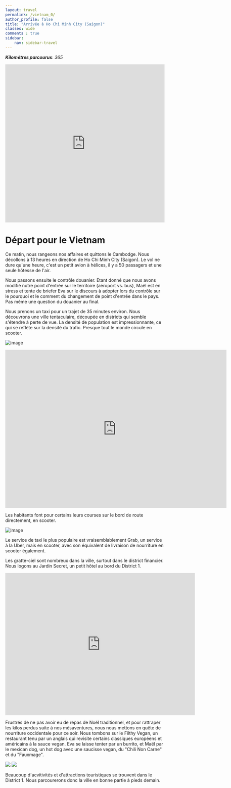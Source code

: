 ```yaml
---
layout: travel
permalink: /vietnam_0/
author_profile: false
title: "Arrivée à Ho Chi Minh City (Saigon)"
classes: wide
comments : true
sidebar:
    nav: sidebar-travel
---
```


<!-- jQuery 1.8 or later, 33 KB -->
<script src="https://ajax.googleapis.com/ajax/libs/jquery/1.11.1/jquery.min.js"></script>

<!-- Fotorama from CDNJS, 19 KB -->
<link  href="https://cdnjs.cloudflare.com/ajax/libs/fotorama/4.6.4/fotorama.css" rel="stylesheet">
<script src="https://cdnjs.cloudflare.com/ajax/libs/fotorama/4.6.4/fotorama.js"></script>

***Kilomètres parcourus***: *365*

<iframe src="https://www.google.com/maps/d/u/0/embed?mid=1pWjE7lIc7HG7W4NhNdePypqpZaaQI3aY" width="100%" height="500" frameBorder="0"></iframe>

<br>

# Départ pour le Vietnam

Ce matin, nous rangeons nos affaires et quittons le Cambodge. Nous décollons à 13 heures en direction de Ho Chi Minh City (Saigon). Le vol ne dure qu'une heure, c'est un petit avion à hélices, il y a 50 passagers et une seule hôtesse de l'air. 

Nous passons ensuite le contrôle douanier. Etant donné que nous avons modifié notre point d'entrée sur le territoire (aéroport vs. bus), Maël est en stress et tente de briefer Eva sur le discours à adopter lors du contrôle sur le pourquoi et le comment du changement de point d'entrée dans le pays. Pas même une question du douanier au final.

Nous prenons un taxi pour un trajet de 35 minutes environ. Nous découvrons une ville tentaculaire, découpée en districts qui semble s'étendre à perte de vue. La densité de population est impressionnante, ce qui se reflète sur la densité du trafic. Presque tout le monde circule en scooter.

![image](https://drive.google.com/uc?id=1La0lEUJdI1HnzsITUbglcwOKkSlHrJqX)

<iframe width="700" height="500" src="https://www.youtube.com/embed/xMLidTCW8qw" frameborder="0" allow="accelerometer; autoplay; encrypted-media; gyroscope; picture-in-picture" allowfullscreen></iframe>

<br>

Les habitants font pour certains leurs courses sur le bord de route directement, en scooter.

![image](https://drive.google.com/uc?id=1YLy9tHSUeCyWALLPWT_26B2yOETHNswG)

Le service de taxi le plus populaire est vraisemblablement Grab, un service à la Uber, mais en scooter, avec son équivalent de livraison de nourriture en scooter également.

Les gratte-ciel sont nombreux dans la ville, surtout dans le district financier. Nous logons au Jardin Secret, un petit hôtel au bord du District 1.

<iframe src="https://www.google.com/maps/embed?pb=!1m14!1m8!1m3!1d15678.669120469753!2d106.6964963!3d10.7601053!3m2!1i1024!2i768!4f13.1!3m3!1m2!1s0x0%3A0x4fb355c9da2c7158!2sHotel%20le%20Jardin%20Secret!5e0!3m2!1sen!2s!4v1577372228743!5m2!1sen!2s" width="600" height="450" frameborder="0" style="border:0;" allowfullscreen=""></iframe>

Frustrés de ne pas avoir eu de repas de Noël traditionnel, et pour rattraper les kilos perdus suite à nos mésaventures, nous nous mettons en quête de nourriture occidentale pour ce soir. Nous tombons sur le Filthy Vegan, un restaurant tenu par un anglais qui revisite certains classiques européens et américains à la sauce vegan. Eva se laisse tenter par un burrito, et Maël par le mexican dog, un hot dog avec une saucisse vegan, du "Chili Non Carne" et du "Fauxmage".

<div class="fotorama">
  <img src="https://drive.google.com/uc?id=1TX0gUR15qup7YXOI72jSv7SKFMRn_Ruy">
  <img src="https://drive.google.com/uc?id=1NSJgWtmGcCNDBCx7G-EQ00jHLZ-HjgIw">
</div>

Beaucoup d'acvitivités et d'attractions touristiques se trouvent dans le District 1. Nous parcourerons donc la ville en bonne partie à pieds demain.